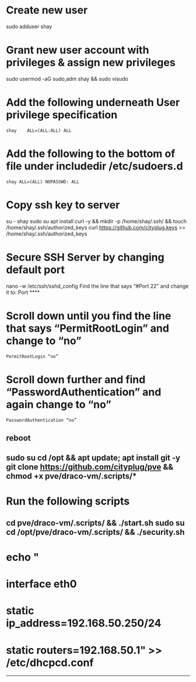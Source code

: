 # Create new user
sudo adduser shay
# Grant new user account with privileges & assign new privileges
sudo usermod -aG sudo,adm shay && sudo visudo
# Add the following underneath User privilege specification 
    shay	ALL=(ALL:ALL) ALL 
# Add the following to the bottom of file under includedir /etc/sudoers.d 
    shay ALL=(ALL) NOPASSWD: ALL
# Copy ssh key to server
su - shay
sudo su
apt install curl -y && mkdir -p /home/shay/.ssh/ && touch /home/shay/.ssh/authorized_keys
curl https://github.com/cityplug.keys >> /home/shay/.ssh/authorized_keys
# Secure SSH Server by changing default port
nano -w /etc/ssh/sshd_config
    Find the line that says “#Port 22” and change it to: 
    Port ****
# Scroll down until you find the line that says “PermitRootLogin” and change to “no” 
    PermitRootLogin “no”
# Scroll down further and find “PasswordAuthentication” and again change to “no” 
    PasswordAuthentication “no”
reboot
--------------------------------------------------------------------------------
sudo su
cd /opt && apt update; apt install git -y 
git clone https://github.com/cityplug/pve && chmod +x pve/draco-vm/.scripts/*
------------------------------------------------------------------------------
# Run the following scripts
cd pve/draco-vm/.scripts/ && ./start.sh
sudo su
cd /opt/pve/draco-vm/.scripts/ && ./security.sh
--------------------------------------------------------------------------------
# echo "
# interface eth0
# static ip_address=192.168.50.250/24
# static routers=192.168.50.1" >> /etc/dhcpcd.conf
------------------------------------------------------------------------------
